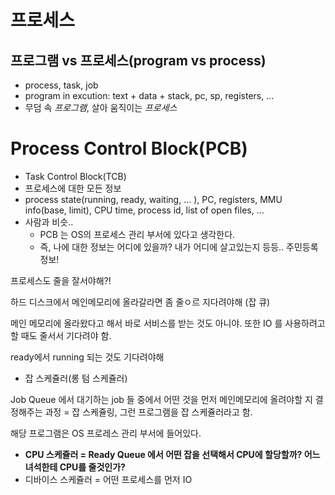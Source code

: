 # 프로세스

## 프로그램 vs 프로세스(program vs process)

- process, task, job
- program in excution: text + data + stack, pc, sp, registers, …
- 무덤 속 *프로그램*, 살아 움직이는 *프로세스*

# Process Control Block(PCB)

- Task Control Block(TCB)
- 프로세스에 대한 모든 정보
- process state(running, ready, waiting, … ), PC, registers, MMU info(base, limit), CPU time, process id, list of open files, …
- 사람과 비슷..
    - PCB 는 OS의 프로세스 관리 부서에 있다고 생각한다.
    - 즉, 나에 대한 정보는 어디에 있을까? 내가 어디에 살고있는지 등등.. 주민등록정보!
    

프로세스도 줄을 잘서야해?! 

하드 디스크에서 메인메모리에 올라갈라면 좀 줄ㅇ르 지다려야해 (잡 큐)

메인 메모리에 올라왔다고 해서 바로 서비스를 받는 것도 아니야. 또한 IO 를 사용하려고 할 때도 줄서서 기다려야 함.

ready에서 running 되는 것도 기다려야해

- 잡 스케쥴러(롱 텀 스케쥴러)

Job Queue 에서 대기하는 job 들 중에서 어떤 것을 먼저 메인메모리에 올려야할 지 결정해주는 과정 = 잡 스케쥴링, 그런 프로그램을 잡 스케쥴러라고 함. 

해당 프로그램은 OS 프로레스 관리 부서에 들어있다. 

- **CPU 스케쥴러 = Ready Queue 에서 어떤 잡을 선택해서 CPU에 할당할까? 어느 녀석한테 CPU를 줄것인가?**
- 디바이스 스케쥴러 = 어떤 프로세스를 먼저 IO